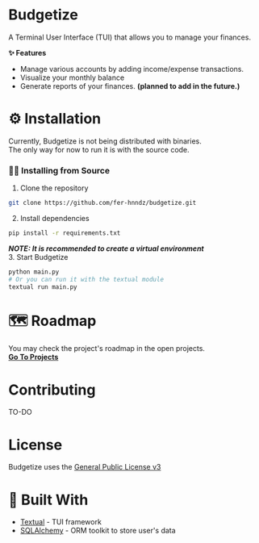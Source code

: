 # Budgetize
A Terminal User Interface (TUI) that allows you to manage your finances.

**✨ Features**
- Manage various accounts by adding income/expense transactions.
- Visualize your monthly balance
- Generate reports of your finances. **(planned to add in the future.)**

# ⚙ Installation

Currently, Budgetize is not being distributed with binaries.\
The only way for now to run it is with the source code.

### 👨‍💻 Installing from Source

1. Clone the repository
```bash
git clone https://github.com/fer-hnndz/budgetize.git
```
2. Install dependencies
```bash
pip install -r requirements.txt
```
***NOTE: It is recommended to create a virtual environment***\
3. Start Budgetize
```bash
python main.py
# Or you can run it with the textual module
textual run main.py
```

# 🗺 Roadmap
You may check the project's roadmap in the open projects.\
[**Go To Projects**](https://github.com/fer-hnndz/budgetize/projects?query=is%3Aopen)

# Contributing

TO-DO

# License
Budgetize uses the [General Public License v3](LICENSE)

# 🔧 Built With
- [Textual](https://textual.textualize.io/) - TUI framework
- [SQLAlchemy](https://www.sqlalchemy.org/) - ORM toolkit to store user's data
